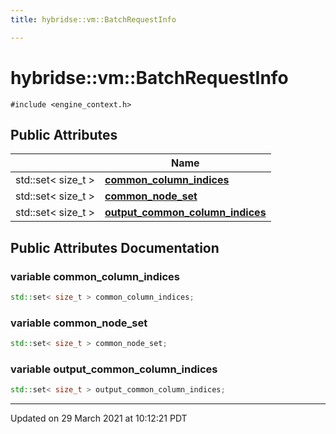 ```yaml
---
title: hybridse::vm::BatchRequestInfo

---
```


# hybridse::vm::BatchRequestInfo




`#include <engine_context.h>`

## Public Attributes

|                | Name           |
| -------------- | -------------- |
| std::set< size_t > | **[common_column_indices](/hybridse/usage/api/markdown/Classes/structhybridse_1_1vm_1_1_batch_request_info.md#variable-common_column_indices)**  |
| std::set< size_t > | **[common_node_set](/hybridse/usage/api/markdown/Classes/structhybridse_1_1vm_1_1_batch_request_info.md#variable-common_node_set)**  |
| std::set< size_t > | **[output_common_column_indices](/hybridse/usage/api/markdown/Classes/structhybridse_1_1vm_1_1_batch_request_info.md#variable-output_common_column_indices)**  |

## Public Attributes Documentation

### variable common_column_indices

```cpp
std::set< size_t > common_column_indices;
```


### variable common_node_set

```cpp
std::set< size_t > common_node_set;
```


### variable output_common_column_indices

```cpp
std::set< size_t > output_common_column_indices;
```


-------------------------------

Updated on 29 March 2021 at 10:12:21 PDT